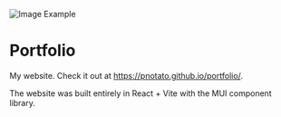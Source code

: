 ![Image Example](./src/assetsasd/content/wavy.gif)

# Portfolio

My website. Check it out at https://pnotato.github.io/portfolio/.

The website was built entirely in React + Vite with the MUI component library. 
